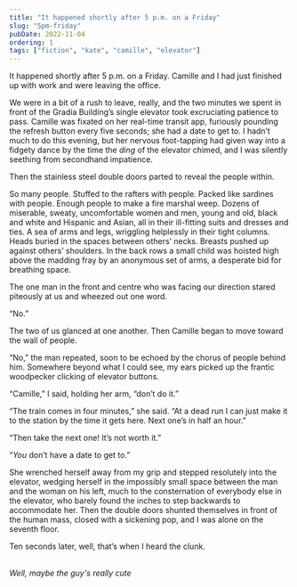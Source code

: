 ```yaml
---
title: "It happened shortly after 5 p.m. on a Friday"
slug: "5pm-friday"
pubDate: 2022-11-04
ordering: 1
tags: ["fiction", "kate", "camille", "elevator"]
---
```


<span class="small-caps">It happened shortly after 5 p.m.</span> on a Friday. Camille and I had just finished up with work and were leaving the office.

We were in a bit of a rush to leave, really, and the two minutes we spent in front of the Gradia Building’s single elevator took excruciating patience to pass. Camille was fixated on her real-time transit app, furiously pounding the refresh button every five seconds; she had a date to get to. I hadn’t much to do this evening, but her nervous foot-tapping had given way into a fidgety dance by the time the _ding_ of the elevator chimed, and I was silently seething from secondhand impatience.

Then the stainless steel double doors parted to reveal the people within.

So many people. Stuffed to the rafters with people. Packed like sardines with people. Enough people to make a fire marshal weep. Dozens of miserable, sweaty, uncomfortable women and men, young and old, black and white and Hispanic and Asian, all in their ill-fitting suits and dresses and ties. A sea of arms and legs, wriggling helplessly in their tight columns. Heads buried in the spaces between others’ necks. Breasts pushed up against others’ shoulders. In the back rows a small child was hoisted high above the madding fray by an anonymous set of arms, a desperate bid for breathing space.

The one man in the front and centre who was facing our direction stared piteously at us and wheezed out one word.

“No.”

The two of us glanced at one another. Then Camille began to move toward the wall of people.

“No,” the man repeated, soon to be echoed by the chorus of people behind him. Somewhere beyond what I could see, my ears picked up the frantic woodpecker clicking of elevator buttons.

“Camille,” I said, holding her arm, “don’t do it.”

“The train comes in four minutes,” she said. “At a dead run I can just make it to the station by the time it gets here. Next one’s in half an hour.”

“Then take the next one! It’s not worth it.”

“_You_ don’t have a date to get to.”

She wrenched herself away from my grip and stepped resolutely into the elevator, wedging herself in the impossibly small space between the man and the woman on his left, much to the consternation of everybody else in the elevator, who barely found the inches to step backwards to accommodate her. Then the double doors shunted themselves in front of the human mass, closed with a sickening pop, and I was alone on the seventh floor.

Ten seconds later, well, that’s when I heard the clunk.

<br />

<div class="commentary">
<i>
Well, maybe the guy's really cute
</i>
</div>